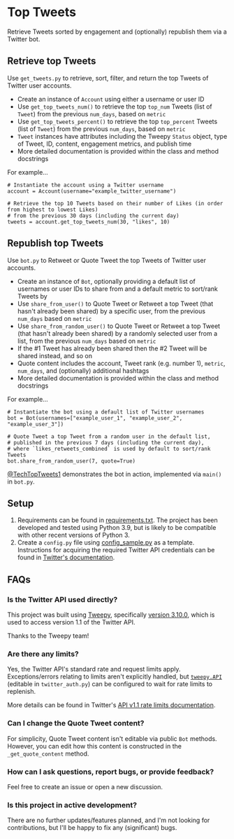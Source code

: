 # Top Tweets

Retrieve Tweets sorted by engagement and (optionally) republish them via a Twitter bot.

## Retrieve top Tweets

Use `get_tweets.py` to retrieve, sort, filter, and return the top Tweets of Twitter user accounts.

- Create an instance of `Account` using either a username or user ID
- Use `get_top_tweets_num()` to retrieve the top `top_num` Tweets (list of `Tweet`) from the previous `num_days`, based on `metric`
- Use `get_top_tweets_percent()` to retrieve the top `top_percent` Tweets (list of `Tweet`) from the previous `num_days`, based on `metric`
- `Tweet` instances have attributes including the Tweepy `Status` object, type of Tweet, ID, content, engagement metrics, and publish time 
- More detailed documentation is provided within the class and method docstrings

For example...

```
# Instantiate the account using a Twitter username
account = Account(username="example_twitter_username")

# Retrieve the top 10 Tweets based on their number of Likes (in order from highest to lowest Likes) 
# from the previous 30 days (including the current day)
tweets = account.get_top_tweets_num(30, "likes", 10)
```

## Republish top Tweets

Use `bot.py` to Retweet or Quote Tweet the top Tweets of Twitter user accounts.

- Create an instance of `Bot`, optionally providing a default list of usernames or user IDs to share from and a default metric to sort/rank Tweets by
- Use `share_from_user()` to Quote Tweet or Retweet a top Tweet (that hasn't already been shared) by a specific user, from the previous `num_days` based on `metric`
- Use `share_from_random_user()` to Quote Tweet or Retweet a top Tweet (that hasn't already been shared) by a randomly selected user from a list, from the previous `num_days` based on `metric`
- If the #1 Tweet has already been shared then the #2 Tweet will be shared instead, and so on
- Quote content includes the account, Tweet rank (e.g. number 1), `metric`, `num_days`, and (optionally) additional hashtags
- More detailed documentation is provided within the class and method docstrings

For example...

```
# Instantiate the bot using a default list of Twitter usernames
bot = Bot(usernames=["example_user_1", "example_user_2", "example_user_3"])

# Quote Tweet a top Tweet from a random user in the default list, 
# published in the previous 7 days (including the current day),
# where `likes_retweets_combined` is used by default to sort/rank Tweets
bot.share_from_random_user(7, quote=True)
```

[@TechTopTweets1](https://twitter.com/TechTopTweets1) demonstrates the bot in action, implemented via `main()` in `bot.py`.

## Setup
1. Requirements can be found in [requirements.txt](/requirements.txt). The project has been developed and tested using Python 3.9, but is likely to be compatible with other recent versions of Python 3.
2. Create a `config.py` file using [config_sample.py](/top_tweets/config_sample.py) as a template. Instructions for acquiring the required Twitter API credentials can be found in [Twitter's documentation](https://developer.twitter.com/en/docs/twitter-api/getting-started/getting-access-to-the-twitter-api).

## FAQs

### Is the Twitter API used directly?

This project was built using [Tweepy](https://www.tweepy.org/), specifically [version 3.10.0](https://docs.tweepy.org/en/v3.10.0/), which is used to access version 1.1 of the Twitter API.

Thanks to the Tweepy team!

### Are there any limits?

Yes, the Twitter API's standard rate and request limits apply. Exceptions/errors relating to limits aren't explicitly handled, but [`tweepy.API`](https://docs.tweepy.org/en/v3.10.0/api.html#tweepy-api-twitter-api-wrapper) (editable in `twitter_auth.py`) can be configured to wait for rate limits to replenish.

More details can be found in Twitter's [API v1.1 rate limits documentation](https://developer.twitter.com/en/docs/twitter-api/v1/rate-limits).

### Can I change the Quote Tweet content?

For simplicity, Quote Tweet content isn't editable via public `Bot` methods. However, you can edit how this content is constructed in the `_get_quote_content` method. 

### How can I ask questions, report bugs, or provide feedback?
Feel free to create an issue or open a new discussion.

### Is this project in active development?
There are no further updates/features planned, and I'm not looking for contributions, but I'll be happy to fix any (significant) bugs.